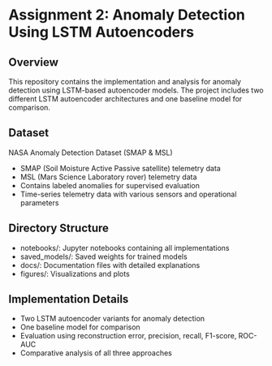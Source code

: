 # Assignment 2: Anomaly Detection Using LSTM Autoencoders

## Overview
This repository contains the implementation and analysis for anomaly detection using LSTM-based autoencoder models. The project includes two different LSTM autoencoder architectures and one baseline model for comparison.

## Dataset
NASA Anomaly Detection Dataset (SMAP & MSL)
- SMAP (Soil Moisture Active Passive satellite) telemetry data
- MSL (Mars Science Laboratory rover) telemetry data
- Contains labeled anomalies for supervised evaluation
- Time-series telemetry data with various sensors and operational parameters

## Directory Structure
- notebooks/: Jupyter notebooks containing all implementations
- saved_models/: Saved weights for trained models
- docs/: Documentation files with detailed explanations
- figures/: Visualizations and plots

## Implementation Details
- Two LSTM autoencoder variants for anomaly detection
- One baseline model for comparison
- Evaluation using reconstruction error, precision, recall, F1-score, ROC-AUC
- Comparative analysis of all three approaches



